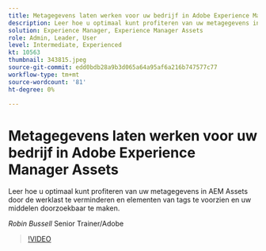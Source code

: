 ```yaml
---
title: Metagegevens laten werken voor uw bedrijf in Adobe Experience Manager Assets
description: Leer hoe u optimaal kunt profiteren van uw metagegevens in AEM Assets door de werklast te verminderen en elementen van tags te voorzien en uw middelen doorzoekbaar te maken.
solution: Experience Manager, Experience Manager Assets
role: Admin, Leader, User
level: Intermediate, Experienced
kt: 10563
thumbnail: 343815.jpeg
source-git-commit: edd0bdb28a9b3d065a64a95af6a216b747577c77
workflow-type: tm+mt
source-wordcount: '81'
ht-degree: 0%

---
```


# Metagegevens laten werken voor uw bedrijf in Adobe Experience Manager Assets

Leer hoe u optimaal kunt profiteren van uw metagegevens in AEM Assets door de werklast te verminderen en elementen van tags te voorzien en uw middelen doorzoekbaar te maken.

*Robin Bussell* Senior Trainer/Adobe

>[!VIDEO](https://video.tv.adobe.com/v/343815/?quality=12&learn=on)
